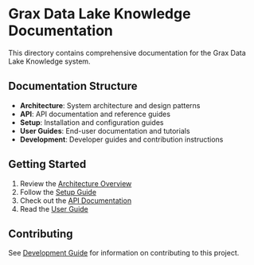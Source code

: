 # Grax Data Lake Knowledge Documentation

This directory contains comprehensive documentation for the Grax Data Lake Knowledge system.

## Documentation Structure

- **Architecture**: System architecture and design patterns
- **API**: API documentation and reference guides
- **Setup**: Installation and configuration guides
- **User Guides**: End-user documentation and tutorials
- **Development**: Developer guides and contribution instructions

## Getting Started

1. Review the [Architecture Overview](./architecture/overview.md)
2. Follow the [Setup Guide](./setup/installation.md)
3. Check out the [API Documentation](./api/README.md)
4. Read the [User Guide](./user-guides/getting-started.md)

## Contributing

See [Development Guide](./development/contributing.md) for information on contributing to this project.
